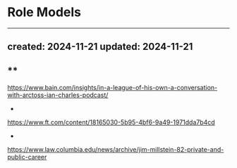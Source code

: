 # Role Models

---
created: 2024-11-21
updated: 2024-11-21
---

**
- 
https://www.bain.com/insights/in-a-league-of-his-own-a-conversation-with-arctoss-ian-charles-podcast/ 

- 
https://www.ft.com/content/18165030-5b95-4bf6-9a49-1971dda7b4cd

- 
https://www.law.columbia.edu/news/archive/jim-millstein-82-private-and-public-career
